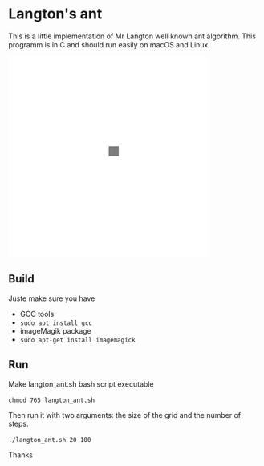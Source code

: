 # Langton's ant

This is a little implementation of Mr Langton well known ant algorithm. This programm is in C and should run easily on macOS and Linux.

<img src="https://github.com/AlexFabre/Langton-ant/blob/master/langton_ant.gif" width=400px height=400px style="image-rendering:pixelated;" />

## Build

Juste make sure you have

* GCC tools
* `sudo apt install gcc`
* imageMagik package 
* `sudo apt-get install imagemagick`

## Run

Make langton_ant.sh bash script executable

`chmod 765 langton_ant.sh`

Then run it with two arguments: the size of the grid and the number of steps.

`./langton_ant.sh 20 100`

Thanks
